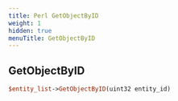 ```yaml
---
title: Perl GetObjectByID
weight: 1
hidden: true
menuTitle: GetObjectByID
---
```

## GetObjectByID
```perl
$entity_list->GetObjectByID(uint32 entity_id)
```
